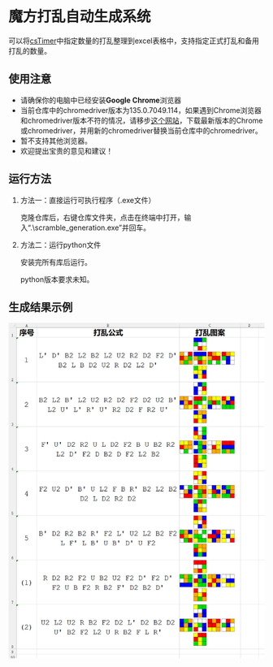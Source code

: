 # 魔方打乱自动生成系统

可以将[csTimer](https://cstimer.net/)中指定数量的打乱整理到excel表格中，支持指定正式打乱和备用打乱的数量。



## 使用注意

- 请确保你的电脑中已经安装**Google Chrome**浏览器
- 当前仓库中的chromedriver版本为135.0.7049.114，如果遇到Chrome浏览器和chromedriver版本不符的情况，请移步[这个网站](https://googlechromelabs.github.io/chrome-for-testing/)，下载最新版本的Chrome或chromedriver，并用新的chromedriver替换当前仓库中的chromedriver。
- 暂不支持其他浏览器。
- 欢迎提出宝贵的意见和建议！



## 运行方法

1. 方法一：直接运行可执行程序（.exe文件）

   克隆仓库后，右键仓库文件夹，点击在终端中打开，输入“.\scramble_generation.exe”并回车。

2. 方法二：运行python文件

   安装完所有库后运行。

   python版本要求未知。



## 生成结果示例

![example](img/example.png)
